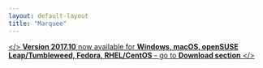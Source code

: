 ```yaml
---
layout: default-layout
title: "Marquee"
---
```



[</> **Version 2017.10** now available for **Windows, macOS, openSUSE Leap/Tumbleweed, Fedora, RHEL/CentOS** - go to **Download section** </>](/downloads/ "download v61 for Windows, macOS, openSUSE, Fedora and RHEL/CentOS")

